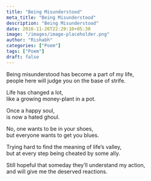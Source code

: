 ```yaml
---
title: "Being Misunderstood"
meta_title: "Being Misunderstood"
description: "Being Misunderstood"
date: 2016-11-26T22:29:10+05:30
image: "/images/image-placeholder.png"
author: "Rishabh"
categories: ["Poem"]
tags: ["Poem"]
draft: false
---
```



Being misunderstood has become a part of my life,<br>
people here will judge you on the base of strife.

Life has changed a lot,<br>
like a growing money-plant in a pot.

Once a happy soul,<br>
is now a hated ghoul.

No, one wants to be in your shoes,<br>
but everyone wants to get you blues.

Trying hard to find the meaning of life’s valley,<br>
but at every step being cheated by some ally.

Still hopeful that someday they’ll understand my action,<br>
and will give me the deserved reactions.

